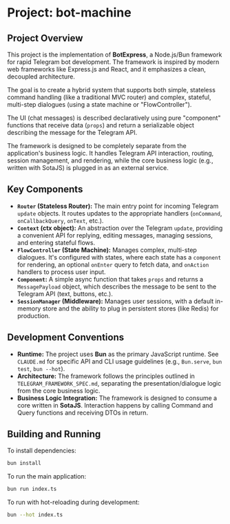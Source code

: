 # Project: bot-machine

## Project Overview

This project is the implementation of **BotExpress**, a Node.js/Bun framework for rapid Telegram bot development. The framework is inspired by modern web frameworks like Express.js and React, and it emphasizes a clean, decoupled architecture.

The goal is to create a hybrid system that supports both simple, stateless command handling (like a traditional MVC router) and complex, stateful, multi-step dialogues (using a state machine or "FlowController").

The UI (chat messages) is described declaratively using pure "component" functions that receive data (`props`) and return a serializable object describing the message for the Telegram API.

The framework is designed to be completely separate from the application's business logic. It handles Telegram API interaction, routing, session management, and rendering, while the core business logic (e.g., written with SotaJS) is plugged in as an external service.

## Key Components

*   **`Router` (Stateless Router):** The main entry point for incoming Telegram `update` objects. It routes updates to the appropriate handlers (`onCommand`, `onCallbackQuery`, `onText`, etc.).
*   **`Context` (ctx object):** An abstraction over the Telegram `update`, providing a convenient API for replying, editing messages, managing sessions, and entering stateful flows.
*   **`FlowController` (State Machine):** Manages complex, multi-step dialogues. It's configured with states, where each state has a `component` for rendering, an optional `onEnter` query to fetch data, and `onAction` handlers to process user input.
*   **`Component`:** A simple async function that takes `props` and returns a `MessagePayload` object, which describes the message to be sent to the Telegram API (text, buttons, etc.).
*   **`SessionManager` (Middleware):** Manages user sessions, with a default in-memory store and the ability to plug in persistent stores (like Redis) for production.

## Development Conventions

*   **Runtime:** The project uses **Bun** as the primary JavaScript runtime. See `CLAUDE.md` for specific API and CLI usage guidelines (e.g., `Bun.serve`, `bun test`, `bun --hot`).
*   **Architecture:** The framework follows the principles outlined in `TELEGRAM_FRAMEWORK_SPEC.md`, separating the presentation/dialogue logic from the core business logic.
*   **Business Logic Integration:** The framework is designed to consume a core written in **SotaJS**. Interaction happens by calling Command and Query functions and receiving DTOs in return.

## Building and Running

To install dependencies:

```bash
bun install
```

To run the main application:

```bash
bun run index.ts
```

To run with hot-reloading during development:
```bash
bun --hot index.ts
```
